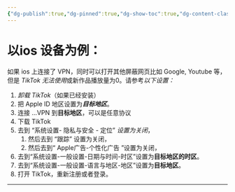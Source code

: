 ```yaml
---
{"dg-publish":true,"dg-pinned":true,"dg-show-toc":true,"dg-content-classes":true,"dg-note-icon":true,"tags":["dg-publish"],"sticker":"emoji//1f469-200d-1f4bb","permalink":"/Tik Tok/疑难杂症/初期/TikTok 无法使用或新作品播放量为0？/","pinned":true,"contentClasses":"","dgShowToc":true,"dgPassFrontmatter":true,"noteIcon":true}
---
```




 <h1 id="FlyIn_HoverJump">以ios 设备为例：</h1>

如果 ios 上连接了 VPN，同时可以打开其他屏蔽网页比如 Google, Youtube 等，但是 <dfn data-info="拔出国内运营商提供的SIM卡通常是基本要求，或者也可以插入一张国外的SIM废卡（无流量无话费），用来提供国外身份信息，这对于运营相关可能会更好（此时国内运营商提供的SIM卡，可拔，也可不拔）">TikTok 无法使用</dfn>或新作品播放量为0。请参考<dfn data-info="需要 iOS 版本为 17 以上，其他版本可能不适用">以下设置：</dfn>

1. <dfn data-info="目的是清除之前软件记录的关于你是中国人的信息">卸载 TikTok</dfn>（如果已经安装）
2. 把 Apple ID 地区设置为<dfn data-info="目标地区：指代你希望 TikTok 显示的地区（比如美国 TikTok）。它要求跟你的 Apple ID, 手机地区，以及 VPN 连接的区域一致。">**目标地区**</dfn>。
3. 连接 …VPN 到**目标地区**，可以是任意协议
4. 下载 TikTok
5. 去到 “系统设置- 隐私与安全 - 定位” <dfn data-info="仅关闭Tik Tok的定位权限也行，或者可以不关闭任何定位，可以正常使用但可能会有风险">设置为关闭</dfn>，
	1. 然后去到 “跟踪” 设置为关闭，
	2. 然后去到“ Apple广告-个性化广告 ”设置为关闭，
6. 去到“系统设置-一般设置-日期与时间-时区”设置为**目标地区的时区**。
7. 去到“系统设置-一般设置-语言与地区-地区”设置为**目标地区**。
8. 打开 TikTok，重新注册或者登录。

---

